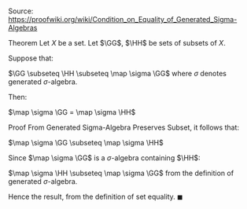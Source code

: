 # 

Source: https://proofwiki.org/wiki/Condition_on_Equality_of_Generated_Sigma-Algebras

Theorem
Let $X$ be a set.
Let $\GG$, $\HH$ be sets of subsets of $X$.

Suppose that:

$\GG \subseteq \HH \subseteq \map \sigma \GG$
where $\sigma$ denotes generated $\sigma$-algebra.

Then:

$\map \sigma \GG = \map \sigma \HH$


Proof
From Generated Sigma-Algebra Preserves Subset, it follows that:

$\map \sigma \GG \subseteq \map \sigma \HH$

Since $\map \sigma \GG$ is a $\sigma$-algebra containing $\HH$:

$\map \sigma \HH \subseteq \map \sigma \GG$
from the definition of generated $\sigma$-algebra.

Hence the result, from the definition of set equality.
$\blacksquare$





